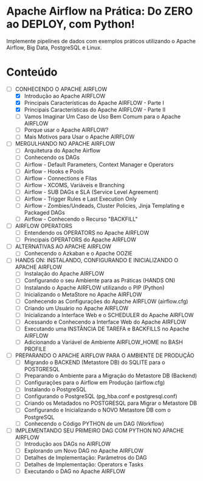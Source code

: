 # Apache Airflow na Prática: Do ZERO ao DEPLOY, com Python!

Implemente pipelines de dados com exemplos práticos utilizando o Apache Airflow, Big Data, PostgreSQL e Linux.

# Conteúdo

- [ ] CONHECENDO O APACHE AIRFLOW
  - [x] Introdução ao Apache AIRFLOW
  - [x] Principais Características do Apache AIRFLOW - Parte I
  - [x] Principais Características do Apache AIRFLOW - Parte II
  - [ ] Vamos Imaginar Um Caso de Uso Bem Comum para o Apache AIRFLOW
  - [ ] Porque usar o Apache AIRFLOW?
  - [ ] Mais Motivos para Usar o Apache AIRFLOW
- [ ] MERGULHANDO NO APACHE AIRFLOW
  - [ ] Arquitetura do Apache Airflow
  - [ ] Conhecendo os DAGs
  - [ ] Airflow - Default Parameters, Context Manager e Operators
  - [ ] Airflow - Hooks e Pools
  - [ ] Airflow - Connections e Filas
  - [ ] Airflow - XCOMS, Variáveis e Branching
  - [ ] Airflow - SUB DAGs e SLA (Service Level Agreement)
  - [ ] Airflow - Trigger Rules e Last Execution Only
  - [ ] Airflow - Zombies/Undeads, Cluster Policies, Jinja Templating e Packaged DAGs
  - [ ] Airflow - Conhecendo o Recurso "BACKFILL"
- [ ] AIRFLOW OPERATORS
  - [ ] Entendendo os OPERATORS no Apache AIRFLOW
  - [ ] Principais OPERATORS do Apache AIRFLOW
- [ ] ALTERNATIVAS AO APACHE AIRFLOW
  - [ ] Conhecendo o Azkaban e o Apache OOZIE
- [ ] HANDS ON: INSTALANDO, CONFIGURANDO E INICIALIZANDO O APACHE AIRFLOW
  - [ ] Instalação do Apache AIRFLOW
  - [ ] Configurando o seu Ambiente para as Práticas (HANDS ON)
  - [ ] Instalando o Apache AIRFLOW utilizando o PIP (Python)
  - [ ] Inicializando o MetaStore no Apache AIRFLOW
  - [ ] Conhecendo as Configurações do Apache AIRFLOW (airflow.cfg)
  - [ ] Criando um Usuário no Apache AIRFLOW
  - [ ] Inicializando a Interface Web e o SCHEDULER do Apache AIRFLOW
  - [ ] Acessando e Conhecendo a Interface Web do Apache AIRFLOW
  - [ ] Executando uma INSTÂNCIA DE TAREFA e BACKFILLS no Apache AIRFLOW
  - [ ] Adicionando a Variável de Ambiente AIRFLOW_HOME no BASH PROFILE
- [ ] PREPARANDO O APACHE AIRFLOW PARA O AMBIENTE DE PRODUÇÃO
  - [ ] Migrando o BACKEND (Metastore DB) do SQLITE para o POSTGRESQL
  - [ ] Preparando o Ambiente para a Migração do Metastore DB (Backend)
  - [ ] Configurações para o Airflow em Produção (airflow.cfg)
  - [ ] Instalando o PostgreSQL
  - [ ] Configurando o PostgreSQL (pg_hba.conf e postgresql.conf)
  - [ ] Criando os Metadados no POSTGRESQL para Migrar o Metastore DB
  - [ ] Configurando e Inicializando o NOVO Metastore DB com o PostgreSQL
  - [ ] Conhecendo o Código PYTHON de um DAG (Workflow)
- [ ] IMPLEMENTANDO SEU PRIMEIRO DAG COM PYTHON NO APACHE AIRFLOW
  - [ ] Introdução aos DAGs no AIRFLOW
  - [ ] Explorando um Novo DAG no Apache AIRFLOW
  - [ ] Detalhes de Implementação: Parâmetros do DAG
  - [ ] Detalhes de Implementação: Operators e Tasks
  - [ ] Executando o DAG no Apache AIRFLOW
